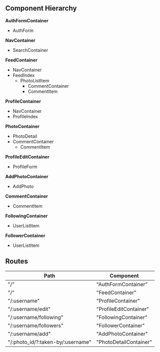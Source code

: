 ## Component Hierarchy

**AuthFormContainer**
- AuthForm

**NavContainer**
- SearchContainer

**FeedContainer**
- NavContainer
- FeedIndex
  - PhotoListItem
    - CommentContainer
    - CommentItem

**ProfileContainer**
- NavContainer
- ProfileIndex

**PhotoContainer**
- PhotoDetail
- CommentContainer
  - CommentItem

**ProfileEditContainer**
- ProfileForm

**AddPhotoContainer**
- AddPhoto

**CommentContainer**
- CommentItem

**FollowingContainer**
- UserListItem

**FollowerContainer**
- UserListItem


## Routes
|Path   | Component   |
|-------|-------------|
| "/" | "AuthFormContainer" |
| "/" | "FeedContainer" |
| "/:username" | "ProfileContainer" |
| "/:username/edit" | "ProfileEditContainer" |
| "/:username/following" | "FollowingContainer" |
| "/:username/followers" | "FollowerContainer" |
| "/:username/add" | "AddPhotoContainer" |
| "/:photo_id/?:taken-by/:username" | "PhotoDetailContainer" |
